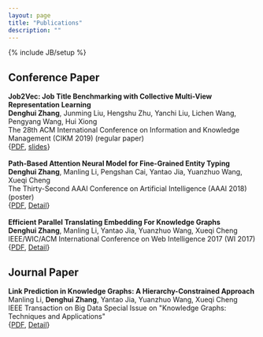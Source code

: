 ```yaml
---
layout: page
title: "Publications"
description: ""
---
```

{% include JB/setup %}

## Conference Paper
<div class='zdh'>
<b>Job2Vec: Job Title Benchmarking with Collective Multi-View Representation Learning</b>  <br>
<b>Denghui Zhang</b>, Junming Liu, Hengshu Zhu, Yanchi Liu, Lichen Wang, Pengyang Wang, Hui Xiong <br>
The 28th ACM International Conference on Information and Knowledge Management (CIKM 2019) (regular paper)  <br>
{<a href='docs/CIKM19.pdf'>PDF</a>, <a href='job2vec_slides.pdf'>slides</a>}
<br>
<br>
<b>Path-Based Attention Neural Model for Fine-Grained Entity Typing</b>  <br>
<b>Denghui Zhang</b>, Manling Li, Pengshan Cai, Yantao Jia, Yuanzhuo Wang, Xueqi Cheng <br>
The Thirty-Second AAAI Conference on Artificial Intelligence (AAAI 2018) (poster)  <br>
{<a href='docs/PAN.pdf'>PDF</a>, <a href='PAN.html'>Detail</a>}
<br>
<br>
<b>Efficient Parallel Translating Embedding For Knowledge Graphs</b>  <br>
<b>Denghui Zhang</b>, Manling Li, Yantao Jia, Yuanzhuo Wang, Xueqi Cheng <br>
IEEE/WIC/ACM International Conference on Web Intelligence 2017 (WI 2017)  <br>
{<a href='docs/ParTransX.pdf'>PDF</a>, <a href='ParTransX.html'>Detail</a>}

</div>


## Journal Paper
<!-- ## Journal Papers -->
<div class='zdh'>
<b>Link Prediction in Knowledge Graphs: A Hierarchy-Constrained Approach</b>  <br>
Manling Li, <b>Denghui Zhang</b>, Yantao Jia, Yuanzhuo Wang, Xueqi Cheng <br>
IEEE Transaction on Big Data Special Issue on "Knowledge Graphs: Techniques and Applications" <br>
{<a href='docs/TBD-2017-02-0077.pdf'>PDF</a>, <a href='hTransM.html'>Detail</a>}<br>
</div>
